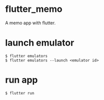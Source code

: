 # flutter_memo
A memo app with flutter.

# launch emulator

```
$ flutter emulators
$ flutter emulators --launch <emulator id>
```

# run app

```
$ flutter run
```
